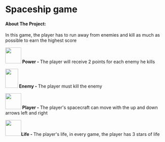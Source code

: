 # Spaceship game

<h4>About The Project:</h4>
<p>In this game, the player has to run away from enemies and kill as much as possible to earn the highest score</p>
<p><strong> 
<img src="./Assets/Images/power.png" width="50px" height="50px" /> Power - </strong>
The player will receive 2 points for each enemy he kills </p>
<p><strong> 
<img src="./Assets/Images/portal_SE.png" width="40px" height="60px" /> Enemy - </strong> 
The player must kill the enemy</p>
<p><strong> 
<img src="./Assets/Images/Space.png" width="50px" height="50px" /> Player - </strong>
The player's spacecraft can move with the up and down arrows left and right</p>
<p><strong> 
<img src="./Assets/Images/star.png" width="50px" height="50px" />Life - </strong>
The player's life, in every game, the player has 3 stars of life</p>
